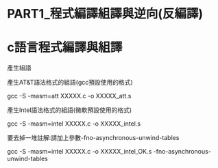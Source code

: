 <br />

# PART1_程式編譯組譯與逆向(反編譯)
# c語言程式編譯與組譯



產生組語

產生AT&T語法格式的組語(gcc預設使用的格式)



gcc -S -masm=att XXXXX.c -o XXXXX_att.s


產生Intel語法格式的組語(微軟預設使用的格式)

gcc -S -masm=intel XXXXX.c -o XXXXX_intel.s

要去掉一堆註解:請加上參數-fno-asynchronous-unwind-tables

gcc -S -masm=intel XXXXX.c -o XXXXX_intel_OK.s -fno-asynchronous-unwind-tables
